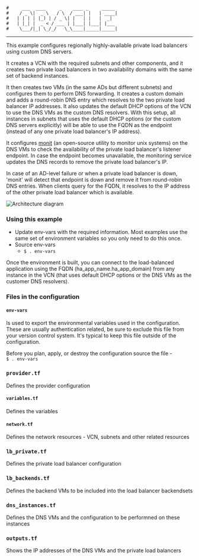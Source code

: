     #     ___  ____     _    ____ _     _____
    #    / _ \|  _ \   / \  / ___| |   | ____|
    #   | | | | |_) | / _ \| |   | |   |  _|
    #   | |_| |  _ < / ___ | |___| |___| |___
    #    \___/|_| \_/_/   \_\____|_____|_____|
***
This example configures regionally highly-available private load balancers using custom DNS servers.

It creates a VCN with the required subnets and other components, and it creates two private load balancers in two availability domains with the same set of backend instances.

It then creates two VMs (in the same ADs but different subnets) and configures them to perform DNS forwarding. It creates a custom domain and adds a round-robin DNS entry which resolves to the two private load balancer IP addresses. It also updates the default DHCP options of the VCN to use the DNS VMs as the custom DNS resolvers. With this setup, all instances in subnets that uses the default DHCP options (or the custom DNS servers explicitly) will be able to use the FQDN as the endpoint (instead of any one private load balancer's IP address). 

It configures [monit](https://mmonit.com/monit/) (an open-source utility to monitor unix systems) on the DNS VMs to check the availability of the private load balancer's listener endpoint. In case the endpoint becomes unavailable, the monitoring service updates the DNS records to remove the private load balancer's IP. 

In case of an AD-level failure or when a private load balancer is down, 'monit' will detect that endpoint is down and remove it from round-robin DNS entries. When clients query for the FQDN, it resolves to the IP address of the other private load balancer which is available. 

![Architecture diagram](images/regional_ha_private_lb.png)


### Using this example
* Update env-vars with the required information. Most examples use the same set of environment variables so you only need to do this once.
* Source env-vars
  * `$ . env-vars`

Once the environment is built, you can connect to the load-balanced application using the FQDN (ha_app_name.ha_app_domain) from any instance in the VCN (that uses default DHCP options or the DNS VMs as the customer DNS resolvers). 

### Files in the configuration

#### `env-vars`
Is used to export the environmental variables used in the configuration. These are usually authentication related, be sure to exclude this file from your version control system. It's typical to keep this file outside of the configuration.

Before you plan, apply, or destroy the configuration source the file -  
`$ . env-vars`

### `provider.tf`
Defines the provider configuration

#### `variables.tf`
Defines the variables

#### `network.tf`
Defines the network resources - VCN, subnets and other related resources

### `lb_private.tf`
Defines the private load balancer configuration

### `lb_backends.tf`
Defines the backend VMs to be included into the load balancer backendsets

### `dns_instances.tf`
Defines the DNS VMs and the configuration to be performned on these instances

### `outputs.tf`
Shows the IP addresses of the DNS VMs and the private load balancers 

